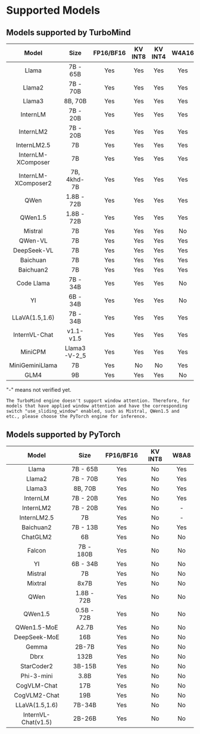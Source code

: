 # Supported Models

## Models supported by TurboMind

|        Model        |     Size     | FP16/BF16 | KV INT8 | KV INT4 | W4A16 |
| :-----------------: | :----------: | :-------: | :-----: | :-----: | :---: |
|        Llama        |   7B - 65B   |    Yes    |   Yes   |   Yes   |  Yes  |
|       Llama2        |   7B - 70B   |    Yes    |   Yes   |   Yes   |  Yes  |
|       Llama3        |   8B, 70B    |    Yes    |   Yes   |   Yes   |  Yes  |
|      InternLM       |   7B - 20B   |    Yes    |   Yes   |   Yes   |  Yes  |
|      InternLM2      |   7B - 20B   |    Yes    |   Yes   |   Yes   |  Yes  |
|     InternLM2.5     |      7B      |    Yes    |   Yes   |   Yes   |  Yes  |
| InternLM-XComposer  |      7B      |    Yes    |   Yes   |   Yes   |  Yes  |
| InternLM-XComposer2 | 7B, 4khd-7B  |    Yes    |   Yes   |   Yes   |  Yes  |
|        QWen         |  1.8B - 72B  |    Yes    |   Yes   |   Yes   |  Yes  |
|       QWen1.5       |  1.8B - 72B  |    Yes    |   Yes   |   Yes   |  Yes  |
|       Mistral       |      7B      |    Yes    |   Yes   |   Yes   |  No   |
|       QWen-VL       |      7B      |    Yes    |   Yes   |   Yes   |  Yes  |
|     DeepSeek-VL     |      7B      |    Yes    |   Yes   |   Yes   |  Yes  |
|      Baichuan       |      7B      |    Yes    |   Yes   |   Yes   |  Yes  |
|      Baichuan2      |      7B      |    Yes    |   Yes   |   Yes   |  Yes  |
|     Code Llama      |   7B - 34B   |    Yes    |   Yes   |   Yes   |  No   |
|         YI          |   6B - 34B   |    Yes    |   Yes   |   Yes   |  No   |
|   LLaVA(1.5,1.6)    |   7B - 34B   |    Yes    |   Yes   |   Yes   |  Yes  |
|    InternVL-Chat    |  v1.1- v1.5  |    Yes    |   Yes   |   Yes   |  Yes  |
|       MiniCPM       | Llama3-V-2_5 |    Yes    |   Yes   |   Yes   |  Yes  |
|   MiniGeminiLlama   |      7B      |    Yes    |   No    |   No    |  Yes  |
|        GLM4         |      9B      |    Yes    |   Yes   |   Yes   |  No   |

"-" means not verified yet.

```{note}
The TurboMind engine doesn't support window attention. Therefore, for models that have applied window attention and have the corresponding switch "use_sliding_window" enabled, such as Mistral, QWen1.5 and etc., please choose the PyTorch engine for inference.
```

## Models supported by PyTorch

|        Model        |    Size    | FP16/BF16 | KV INT8 | W8A8 |
| :-----------------: | :--------: | :-------: | :-----: | :--: |
|        Llama        |  7B - 65B  |    Yes    |   No    | Yes  |
|       Llama2        |  7B - 70B  |    Yes    |   No    | Yes  |
|       Llama3        |  8B, 70B   |    Yes    |   No    | Yes  |
|      InternLM       |  7B - 20B  |    Yes    |   No    | Yes  |
|      InternLM2      |  7B - 20B  |    Yes    |   No    |  -   |
|     InternLM2.5     |     7B     |    Yes    |   No    |  -   |
|      Baichuan2      |  7B - 13B  |    Yes    |   No    | Yes  |
|      ChatGLM2       |     6B     |    Yes    |   No    |  No  |
|       Falcon        | 7B - 180B  |    Yes    |   No    |  No  |
|         YI          |  6B - 34B  |    Yes    |   No    |  No  |
|       Mistral       |     7B     |    Yes    |   No    |  No  |
|       Mixtral       |    8x7B    |    Yes    |   No    |  No  |
|        QWen         | 1.8B - 72B |    Yes    |   No    |  No  |
|       QWen1.5       | 0.5B - 72B |    Yes    |   No    |  No  |
|     QWen1.5-MoE     |   A2.7B    |    Yes    |   No    |  No  |
|    DeepSeek-MoE     |    16B     |    Yes    |   No    |  No  |
|        Gemma        |   2B-7B    |    Yes    |   No    |  No  |
|        Dbrx         |    132B    |    Yes    |   No    |  No  |
|     StarCoder2      |   3B-15B   |    Yes    |   No    |  No  |
|     Phi-3-mini      |    3.8B    |    Yes    |   No    |  No  |
|     CogVLM-Chat     |    17B     |    Yes    |   No    |  No  |
|    CogVLM2-Chat     |    19B     |    Yes    |   No    |  No  |
|   LLaVA(1.5,1.6)    |   7B-34B   |    Yes    |   No    |  No  |
| InternVL-Chat(v1.5) |   2B-26B   |    Yes    |   No    |  No  |
